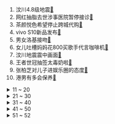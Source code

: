 1. 汶川4.8级地震[:link:](https://s.weibo.com/weibo?q=%23汶川4.8级地震%23&Refer=top)
2. 网红抽脂去世涉事医院暂停接诊[:link:](https://s.weibo.com/weibo?q=%23网红抽脂去世涉事医院暂停接诊%23&Refer=top)
3. 茶颜悦色希望停止跨城代购[:link:](https://s.weibo.com/weibo?q=%23茶颜悦色希望停止跨城代购%23&Refer=top)
4. vivo S10新品发布[:link:](https://s.weibo.com/weibo?q=%23vivo%20S10新品发布%23&Refer=top)
5. 男女洛基接吻[:link:](https://s.weibo.com/weibo?q=%23男女洛基接吻%23&Refer=top)
6. 女儿吐槽妈妈花800买歌手代言咖啡机[:link:](https://s.weibo.com/weibo?q=%23女儿吐槽妈妈花800买歌手代言咖啡机%23&Refer=top)
7. 汶川地震震中画面[:link:](https://s.weibo.com/weibo?q=%23汶川地震震中画面%23&Refer=top)
8. 王者世冠抽签太毒奶啦[:link:](https://s.weibo.com/weibo?q=%23王者世冠抽签太毒奶啦%23&Refer=top)
9. 张柏芝对儿子进娱乐圈的态度[:link:](https://s.weibo.com/weibo?q=%23张柏芝对儿子进娱乐圈的态度%23&Refer=top)
10. 港男有多会保养[:link:](https://s.weibo.com/weibo?q=%23港男有多会保养%23&Refer=top)
<details>
<summary>11 ~ 20</summary>

11. 张哲瀚工作室报平安[:link:](https://s.weibo.com/weibo?q=%23张哲瀚工作室报平安%23&Refer=top)
12. 深圳赛格大厦振动原因公布[:link:](https://s.weibo.com/weibo?q=%23深圳赛格大厦振动原因公布%23&Refer=top)
13. LGD维权声明[:link:](https://s.weibo.com/weibo?q=%23LGD维权声明%23&Refer=top)
14. 辛芷蕾 你就说有没有内个味[:link:](https://s.weibo.com/weibo?q=%23辛芷蕾%20你就说有没有内个味%23&Refer=top)
15. 复必泰有望成为国内加强针[:link:](https://s.weibo.com/weibo?q=%23复必泰有望成为国内加强针%23&Refer=top)
16. 吴卓羲41岁状态[:link:](https://s.weibo.com/weibo?q=%23吴卓羲41岁状态%23&Refer=top)
17. 成都提前收到地震预警[:link:](https://s.weibo.com/weibo?q=%23成都提前收到地震预警%23&Refer=top)
18. 坏死性筋膜炎[:link:](https://s.weibo.com/weibo?q=%23坏死性筋膜炎%23&Refer=top)
19. 童谣被逼道歉[:link:](https://s.weibo.com/weibo?q=%23童谣被逼道歉%23&Refer=top)
20. 有钱能让人呼呼呼[:link:](https://s.weibo.com/weibo?q=%23有钱能让人呼呼呼%23&Refer=top)
</details>
<details>
<summary>21 ~ 30</summary>

21. 汶川居民家中吊灯来回摇摆[:link:](https://s.weibo.com/weibo?q=%23汶川居民家中吊灯来回摇摆%23&Refer=top)
22. 张哲瀚被救护车接走[:link:](https://s.weibo.com/weibo?q=%23张哲瀚被救护车接走%23&Refer=top)
23. 林生斌事件反映哪些舆论现象[:link:](https://s.weibo.com/weibo?q=%23林生斌事件反映哪些舆论现象%23&Refer=top)
24. 网红小冉抽脂感染去世[:link:](https://s.weibo.com/weibo?q=%23网红小冉抽脂感染去世%23&Refer=top)
25. 秦海璐半夜坐马桶上看直播[:link:](https://s.weibo.com/weibo?q=%23秦海璐半夜坐马桶上看直播%23&Refer=top)
26. 柳岩cos雅典娜造型[:link:](https://s.weibo.com/weibo?q=%23柳岩cos雅典娜造型%23&Refer=top)
27. 心惊肉跳的同居[:link:](https://s.weibo.com/weibo?q=%23心惊肉跳的同居%23&Refer=top)
28. 笔记本电脑需要每天关机吗[:link:](https://s.weibo.com/weibo?q=%23笔记本电脑需要每天关机吗%23&Refer=top)
29. 丝瓜千万要斜着切[:link:](https://s.weibo.com/weibo?q=%23丝瓜千万要斜着切%23&Refer=top)
30. Angelababy说瞬间的崩溃难以自愈[:link:](https://s.weibo.com/weibo?q=%23Angelababy说瞬间的崩溃难以自愈%23&Refer=top)
</details>
<details>
<summary>31 ~ 40</summary>

31. 何运晨画的猫像席瑞[:link:](https://s.weibo.com/weibo?q=%23何运晨画的猫像席瑞%23&Refer=top)
32. 上海地铁提醒车厢内少跷二郎腿[:link:](https://s.weibo.com/weibo?q=%23上海地铁提醒车厢内少跷二郎腿%23&Refer=top)
33. 腾讯阿里考虑互相开放生态系统[:link:](https://s.weibo.com/weibo?q=%23腾讯阿里考虑互相开放生态系统%23&Refer=top)
34. 男子工作5年体重飙至400斤[:link:](https://s.weibo.com/weibo?q=%23男子工作5年体重飙至400斤%23&Refer=top)
35. 宋茜 谁偷了我的人生[:link:](https://s.weibo.com/weibo?q=%23宋茜%20谁偷了我的人生%23&Refer=top)
36. 汶川4.8级地震属512地震余震[:link:](https://s.weibo.com/weibo?q=%23汶川4.8级地震属512地震余震%23&Refer=top)
37. 原来桃子之间也有竞争[:link:](https://s.weibo.com/weibo?q=%23原来桃子之间也有竞争%23&Refer=top)
38. 成都震感[:link:](https://s.weibo.com/weibo?q=%23成都震感%23&Refer=top)
39. 李子柒柴米油盐酱醋茶完结[:link:](https://s.weibo.com/weibo?q=%23李子柒柴米油盐酱醋茶完结%23&Refer=top)
40. 云南新增5例本土确诊[:link:](https://s.weibo.com/weibo?q=%23云南新增5例本土确诊%23&Refer=top)
</details>
<details>
<summary>41 ~ 50</summary>

41. 极简版东京奥运会观赛日历[:link:](https://s.weibo.com/weibo?q=%23极简版东京奥运会观赛日历%23&Refer=top)
42. 宣璐嗑cp代餐恋爱[:link:](https://s.weibo.com/weibo?q=%23宣璐嗑cp代餐恋爱%23&Refer=top)
43. 扫码点餐真的更便利吗[:link:](https://s.weibo.com/weibo?q=%23扫码点餐真的更便利吗%23&Refer=top)
44. 龙猫这辈子没这么害怕过[:link:](https://s.weibo.com/weibo?q=%23龙猫这辈子没这么害怕过%23&Refer=top)
45. 被家长骂哭保洁阿姨获景区奖励[:link:](https://s.weibo.com/weibo?q=%23被家长骂哭保洁阿姨获景区奖励%23&Refer=top)
46. 于晓光与美女亲密搂抱[:link:](https://s.weibo.com/weibo?q=%23于晓光与美女亲密搂抱%23&Refer=top)
47. 中国医生[:link:](https://s.weibo.com/weibo?q=%23中国医生%23&Refer=top)
48. 闻一多去世75周年[:link:](https://s.weibo.com/weibo?q=%23闻一多去世75周年%23&Refer=top)
49. 男子偷手机留字暗示明早取密码被抓[:link:](https://s.weibo.com/weibo?q=%23男子偷手机留字暗示明早取密码被抓%23&Refer=top)
50. 秦岭山下千亩荷花开放[:link:](https://s.weibo.com/weibo?q=%23秦岭山下千亩荷花开放%23&Refer=top)
</details>
<details>
<summary>51 ~ 52</summary>

51. 民警吃饭认出服务员是嫌疑人[:link:](https://s.weibo.com/weibo?q=%23民警吃饭认出服务员是嫌疑人%23&Refer=top)
52. 有一个好房东是什么体验[:link:](https://s.weibo.com/weibo?q=%23有一个好房东是什么体验%23&Refer=top)
</details>